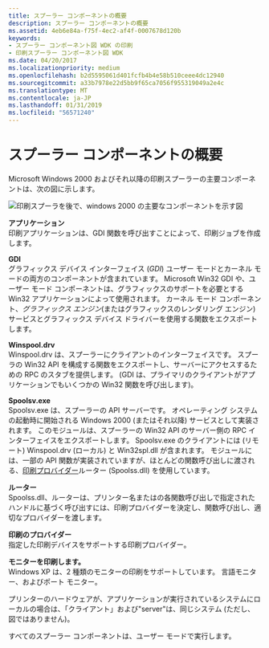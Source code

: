 ```yaml
---
title: スプーラー コンポーネントの概要
description: スプーラー コンポーネントの概要
ms.assetid: 4eb6e84a-f75f-4ec2-af4f-0007678d120b
keywords:
- スプーラー コンポーネント図 WDK の印刷
- 印刷スプーラー コンポーネント図 WDK
ms.date: 04/20/2017
ms.localizationpriority: medium
ms.openlocfilehash: b2d5595061d401fcfb4b4e58b510ceee4dc12940
ms.sourcegitcommit: a33b7978e22d5bb9f65ca7056f955319049a2e4c
ms.translationtype: MT
ms.contentlocale: ja-JP
ms.lasthandoff: 01/31/2019
ms.locfileid: "56571240"
---
```

# <a name="introduction-to-spooler-components"></a>スプーラー コンポーネントの概要





Microsoft Windows 2000 およびそれ以降の印刷スプーラーの主要コンポーネントは、次の図に示します。

![印刷スプーラを後で、windows 2000 の主要なコンポーネントを示す図](images/spoocomp.png)

<a href="" id="application-"></a>**アプリケーション**   
印刷アプリケーションは、GDI 関数を呼び出すことによって、印刷ジョブを作成します。

<a href="" id="gdi-"></a>**GDI**   
グラフィックス デバイス インターフェイス (*GDI*) ユーザー モードとカーネル モードの両方のコンポーネントが含まれています。 Microsoft Win32 GDI や、ユーザー モード コンポーネントは、グラフィックスのサポートを必要とする Win32 アプリケーションによって使用されます。 カーネル モード コンポーネント、*グラフィックス エンジン*(またはグラフィックスのレンダリング エンジン) サービスとグラフィックス デバイス ドライバーを使用する関数をエクスポートします。

<a href="" id="winspool-drv-"></a>**Winspool.drv**   
Winspool.drv は、スプーラーにクライアントのインターフェイスです。 スプーラの Win32 API を構成する関数をエクスポートし、サーバーにアクセスするための RPC のスタブを提供します。 (GDI は、プライマリのクライアントがアプリケーションでもいくつかの Win32 関数を呼び出します)。

<a href="" id="spoolsv-exe-"></a>**Spoolsv.exe**   
Spoolsv.exe は、スプーラーの API サーバーです。 オペレーティング システムの起動時に開始される Windows 2000 (またはそれ以降) サービスとして実装されます。 このモジュールは、スプーラーの Win32 API のサーバー側の RPC インターフェイスをエクスポートします。 Spoolsv.exe のクライアントには (リモート) Winspool.drv (ローカル) と Win32spl.dll が含まれます。 モジュールには、一部の API 関数が実装されていますが、ほとんどの関数呼び出しに渡される、[印刷プロバイダー](print-providers.md)ルーター (Spoolss.dll) を使用しています。

<a href="" id="router-"></a>**ルーター**   
Spoolss.dll、ルーターは、プリンター名またはの各関数呼び出しで指定されたハンドルに基づく呼び出すには、印刷プロバイダーを決定し、関数呼び出し、適切なプロバイダーを渡します。

<a href="" id="print-provider-"></a>**印刷のプロバイダー**   
指定した印刷デバイスをサポートする印刷プロバイダー。

<a href="" id="print-monitor-"></a>**モニターを印刷します。**   
Windows XP は、2 種類のモニターの印刷をサポートしています。 言語モニター、およびポート モニター。

プリンターのハードウェアが、アプリケーションが実行されているシステムにローカルの場合は、「クライアント」および"server"は、同じシステム (ただし、図ではありません)。

すべてのスプーラー コンポーネントは、ユーザー モードで実行します。

 

 





